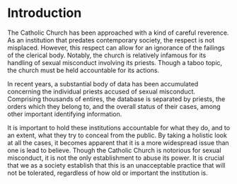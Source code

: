 # Introduction
The Catholic Church has been approached with a kind of careful reverence. As an institution that predates contemporary society, the respect is not misplaced. However, this respect can allow for an ignorance of the failings of the clerical body. Notably, the church is relatively infamous for its handling of sexual misconduct involving its priests. Though a taboo topic, the church must be held accountable for its actions.

In recent years, a substantial body of data has been accumulated concerning the individual priests accused of sexual misconduct. Comprising thousands of entires, the database is separated by priests, the orders which they belong to, and the overall status of their cases, among other important identifying information.

It is important to hold these institutions accountable for what they do, and to an extent, what they try to conceal from the public. By taking a holistic look at all the cases, it becomes apparent that it is a more widespread issue than one is lead to believe. Though the Catholic Church is notorious for sexual misconduct, it is not the only establishment to abuse its power. It is crucial that we as a society establish that this is an unacceptable practice that will not be tolerated, regardless of how old or important the institution is.
